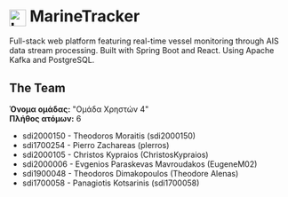 <h1>
    <img src="https://github.com/sdi2000150/MarineTracker/Logo.png" alt="Logo" width="30" style="vertical-align: middle;"/> MarineTracker
</h1>
Full-stack web platform featuring real-time vessel monitoring through AIS data stream processing. Built with Spring Boot and React. Using Apache Kafka and PostgreSQL.

## The Team 
**Όνομα ομάδας:** "Ομάδα Χρηστών 4" <br>
**Πλήθος ατόμων:** 6
- sdi2000150 - Theodoros Moraitis (sdi2000150)
- sdi1700254 - Pierro Zachareas (plerros)
- sdi2000105 - Christos Kypraios (ChristosKypraios)
- sdi2000006 - Evgenios Paraskevas Mavroudakos (EugeneM02)
- sdi1900048 - Theodoros Dimakopoulos (Theodore Alenas)
- sdi1700058 - Panagiotis Kotsarinis (sdi1700058)
